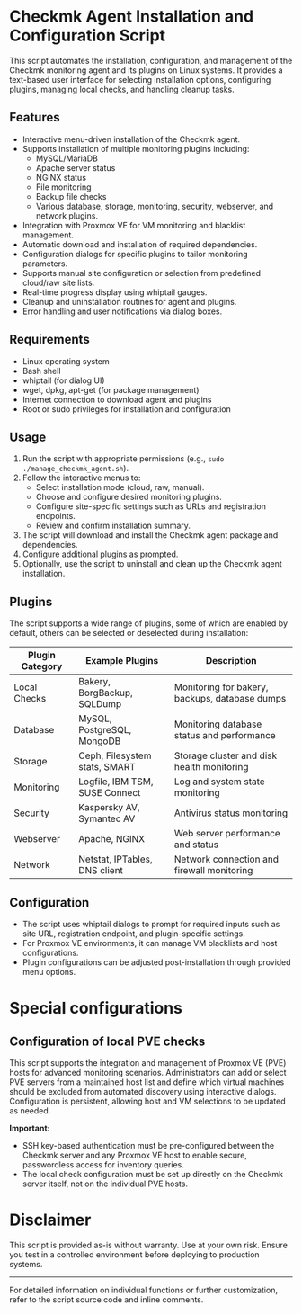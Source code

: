 # Checkmk Agent Installation and Configuration Script

This script automates the installation, configuration, and management of the Checkmk monitoring agent and its plugins on Linux systems. It provides a text-based user interface for selecting installation options, configuring plugins, managing local checks, and handling cleanup tasks.

## Features

*   Interactive menu-driven installation of the Checkmk agent.
*   Supports installation of multiple monitoring plugins including:
    *   MySQL/MariaDB
    *   Apache server status
    *   NGINX status
    *   File monitoring
    *   Backup file checks
    *   Various database, storage, monitoring, security, webserver, and network plugins.
*   Integration with Proxmox VE for VM monitoring and blacklist management.
*   Automatic download and installation of required dependencies.
*   Configuration dialogs for specific plugins to tailor monitoring parameters.
*   Supports manual site configuration or selection from predefined cloud/raw site lists.
*   Real-time progress display using whiptail gauges.
*   Cleanup and uninstallation routines for agent and plugins.
*   Error handling and user notifications via dialog boxes.

## Requirements

*   Linux operating system
*   Bash shell
*   whiptail (for dialog UI)
*   wget, dpkg, apt-get (for package management)
*   Internet connection to download agent and plugins
*   Root or sudo privileges for installation and configuration

## Usage

1.  Run the script with appropriate permissions (e.g., `sudo ./manage_checkmk_agent.sh`).
2.  Follow the interactive menus to:
    *   Select installation mode (cloud, raw, manual).
    *   Choose and configure desired monitoring plugins.
    *   Configure site-specific settings such as URLs and registration endpoints.
    *   Review and confirm installation summary.
3.  The script will download and install the Checkmk agent package and dependencies.
4.  Configure additional plugins as prompted.
5.  Optionally, use the script to uninstall and clean up the Checkmk agent installation.

## Plugins

The script supports a wide range of plugins, some of which are enabled by default, others can be selected or deselected during installation:

| Plugin Category | Example Plugins | Description |
| --- | --- | --- |
| Local Checks | Bakery, BorgBackup, SQLDump | Monitoring for bakery, backups, database dumps |
| Database | MySQL, PostgreSQL, MongoDB | Monitoring database status and performance |
| Storage | Ceph, Filesystem stats, SMART | Storage cluster and disk health monitoring |
| Monitoring | Logfile, IBM TSM, SUSE Connect | Log and system state monitoring |
| Security | Kaspersky AV, Symantec AV | Antivirus status monitoring |
| Webserver | Apache, NGINX | Web server performance and status |
| Network | Netstat, IPTables, DNS client | Network connection and firewall monitoring |

## Configuration

*   The script uses whiptail dialogs to prompt for required inputs such as site URL, registration endpoint, and plugin-specific settings.
*   For Proxmox VE environments, it can manage VM blacklists and host configurations.
*   Plugin configurations can be adjusted post-installation through provided menu options.

# Special configurations

## Configuration of local PVE checks

This script supports the integration and management of Proxmox VE (PVE) hosts for advanced monitoring scenarios. Administrators can add or select PVE servers from a maintained host list and define which virtual machines should be excluded from automated discovery using interactive dialogs. Configuration is persistent, allowing host and VM selections to be updated as needed.

**Important:**

*   SSH key-based authentication must be pre-configured between the Checkmk server and any Proxmox VE host to enable secure, passwordless access for inventory queries.
*   The local check configuration must be set up directly on the Checkmk server itself, not on the individual PVE hosts.

# Disclaimer

This script is provided as-is without warranty. Use at your own risk. Ensure you test in a controlled environment before deploying to production systems.

---

For detailed information on individual functions or further customization, refer to the script source code and inline comments.